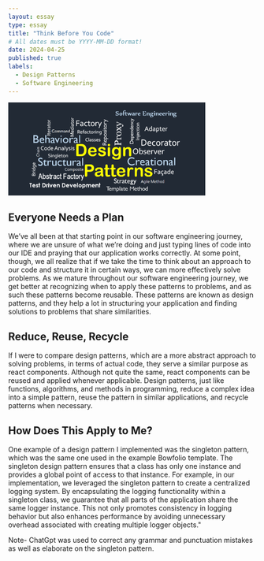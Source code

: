 ```yaml
---
layout: essay
type: essay
title: "Think Before You Code"
# All dates must be YYYY-MM-DD format!
date: 2024-04-25
published: true
labels:
  - Design Patterns
  - Software Engineering
---
```


<img width="400px" class="rounded float-start pe-4" src="../img/cotton/design_patterns.png">

## Everyone Needs a Plan

We’ve all been at that starting point in our software engineering journey, where we are unsure of what we’re doing and just typing lines of code into our IDE and praying that our application works correctly. At some point, though, we all realize that if we take the time to think about an approach to our code and structure it in certain ways, we can more effectively solve problems. As we mature throughout our software engineering journey, we get better at recognizing when to apply these patterns to problems, and as such these patterns become reusable. These patterns are known as design patterns, and they help a lot in structuring your application and finding solutions to problems that share similarities.


## Reduce, Reuse, Recycle

If I were to compare design patterns, which are a more abstract approach to solving problems, in terms of actual code, they serve a similar purpose as react components. Although not quite the same, react components can be reused and applied whenever applicable. Design patterns, just like functions, algorithms, and methods in programming, reduce a complex idea into a simple pattern, reuse the pattern in similar applications, and recycle patterns when necessary.

## How Does This Apply to Me?
One example of a design pattern I implemented was the singleton pattern, which was the same one used in the example Bowfolio template. The singleton design pattern ensures that a class has only one instance and provides a global point of access to that instance. For example, in our implementation, we leveraged the singleton pattern to create a centralized logging system. By encapsulating the logging functionality within a singleton class, we guarantee that all parts of the application share the same logger instance. This not only promotes consistency in logging behavior but also enhances performance by avoiding unnecessary overhead associated with creating multiple logger objects."

Note- ChatGpt was used to correct any grammar and punctuation mistakes as well as elaborate on the singleton pattern.
